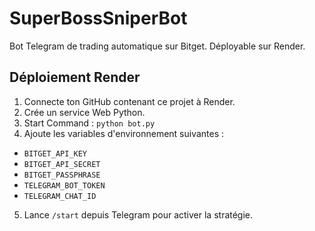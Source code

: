 # SuperBossSniperBot

Bot Telegram de trading automatique sur Bitget. Déployable sur Render.

## Déploiement Render

1. Connecte ton GitHub contenant ce projet à Render.
2. Crée un service Web Python.
3. Start Command : `python bot.py`
4. Ajoute les variables d'environnement suivantes :

- `BITGET_API_KEY`
- `BITGET_API_SECRET`
- `BITGET_PASSPHRASE`
- `TELEGRAM_BOT_TOKEN`
- `TELEGRAM_CHAT_ID`

5. Lance `/start` depuis Telegram pour activer la stratégie.
